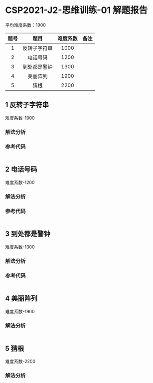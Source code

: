 

# CSP2021-J2-思维训练-01 解题报告

平均难度系数：$1900$

| 题号 |    题目    | 难度系数 |     备注     |
| :--: | :--------: | :------: | :----------: |
| 1    |  反转子字符串  | 1000 |                    |
| 2    |   电话号码   | 1200 |        |
| 3    |   到处都是警钟   | 1300 |  |
| 4 | 美丽阵列 | 1900 |  |
| 5 | 猜根 | 2200 | |




<div STYLE="page-break-after: always;"></div> 

## 1 反转子字符串
难度系数-$1000$
### 解法分析 




### 参考代码

```cpp

```



<div STYLE="page-break-after: always;"></div> 

## 2 电话号码
难度系数-$1200$
### 解法分析 



### 参考代码

```cpp

```




<div STYLE="page-break-after: always;"></div> 

## 3 到处都是警钟

难度系数-$1300$

### 解法分析 



### 参考代码

```cpp

```




<div STYLE="page-break-after: always;"></div> 

## 4 美丽阵列

难度系数-$1900$

### 解法分析 



```cpp

```

## 5 猜根

难度系数-$2200$

### 解法分析 



```cpp

```

